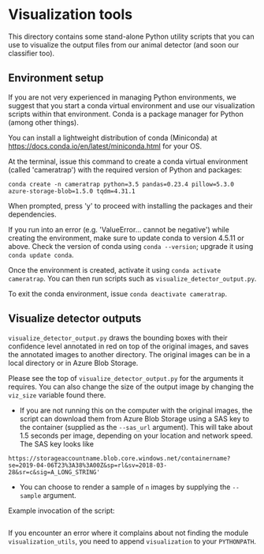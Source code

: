 # Visualization tools

This directory contains some stand-alone Python utility scripts that you can use to visualize the output files from our animal detector (and soon our classifier too).


## Environment setup

If you are not very experienced in managing Python environments, we suggest that you start a conda virtual environment and use our visualization scripts within that environment. Conda is a package manager for Python (among other things).

You can install a lightweight distribution of conda (Miniconda) at https://docs.conda.io/en/latest/miniconda.html for your OS. 

At the terminal, issue this command to create a conda virtual environment (called 'cameratrap') with the required version of Python and packages:

```
conda create -n cameratrap python=3.5 pandas=0.23.4 pillow=5.3.0 azure-storage-blob=1.5.0 tqdm=4.31.1
```

When prompted, press 'y' to proceed with installing the packages and their dependencies. 

If you run into an error (e.g. 'ValueError... cannot be negative') while creating the environment, make sure to update conda to version 4.5.11 or above. Check the version of conda using `conda --version`; upgrade it using `conda update conda`. 

Once the environment is created, activate it using `conda activate cameratrap`. You can then run scripts such as `visualize_detector_output.py`.

To exit the conda environment, issue `conda deactivate cameratrap`.


## Visualize detector outputs

`visualize_detector_output.py` draws the bounding boxes with their confidence level annotated in red on top of the original images, and saves the annotated images to another directory. The original images can be in a local directory or in Azure Blob Storage. 

Please see the top of `visualize_detector_output.py` for the arguments it requires. You can also change the size of the output image by changing the `viz_size` variable found there.

- If you are not running this on the computer with the original images, the script can download them from Azure Blob Storage using a SAS key to the container (supplied as the `--sas_url` argument). This will take about 1.5 seconds per image, depending on your location and network speed. The SAS key looks like

```
https://storageaccountname.blob.core.windows.net/containername?se=2019-04-06T23%3A38%3A00Z&sp=rl&sv=2018-03-28&sr=c&sig=A_LONG_STRING'
```

- You can choose to render a sample of `n` images by supplying the `--sample` argument.

Example invocation of the script:
```python

```

If you encounter an error where it complains about not finding the module `visualization_utils`, you need to append `visualization` to your `PYTHONPATH`.
